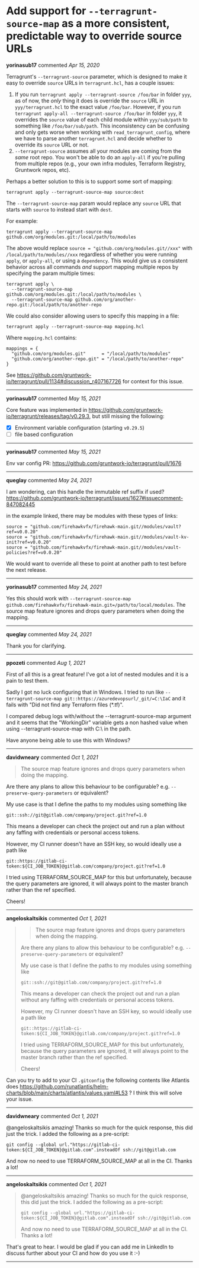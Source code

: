 # Add support for `--terragrunt-source-map` as a more consistent, predictable way to override source URLs

**yorinasub17** commented *Apr 15, 2020*

Terragrunt's `--terragrunt-source` parameter, which is designed to make it easy to override `source` URLs in `terragrunt.hcl`, has a couple issues:

1. If you run `terragrunt apply --terragrunt-source /foo/bar` in folder `yyy`, as of now, the *only* thing it does is override the `source` URL in `yyy/terragrunt.hcl` to the exact value `/foo/bar`. However, if you run `terragrunt apply-all --terragrunt-source /foo/bar` in folder `yyy`, it overrides the `source` value of each child module within `yyy/sub/path` to something like `/foo/bar/sub/path`. This inconsistency can be confusing and only gets worse when working with `read_terragrunt_config`, where we have to parse another `terragrunt.hcl` and decide whether to override its `source` URL or not.
1. `--terragrunt-source` assumes all your modules are coming from the *same* root repo. You won't be able to do an `apply-all` if you're pulling from multiple repos (e.g., your own infra modules, Terraform Registry, Gruntwork repos, etc). 

Perhaps a better solution to this is to support some sort of mapping:

```
terragrunt apply --terragrunt-source-map source:dest
```

The `--terragrunt-source-map` param would replace any `source` URL that starts with `source` to instead start with `dest`. 

For example:

```
terragrunt apply --terragrunt-source-map github.com/org/modules.git:/local/path/to/modules
```

The above would replace `source = "github.com/org/modules.git//xxx"` with `/local/path/to/modules//xxx` regardless of whether you were running `apply`, or `apply-all`, or using a `dependency`. This would give us a consistent behavior across all commands _and_ support mapping multiple repos by specifying the param multiple times:

```
terragrunt apply \
  --terragrunt-source-map github.com/org/modules.git:/local/path/to/modules \
  --terragrunt-source-map github.com/org/another-repo.git:/local/path/to/another-repo
```

We could also consider allowing users to specify this mapping in a file:

```
terragrunt apply --terragrunt-source-map mapping.hcl
```

Where `mapping.hcl` contains:

```hcl
mappings = {
  "github.com/org/modules.git"      = "/local/path/to/modules"
  "github.com/org/another-repo.git" = "/local/path/to/another-repo"  
}
```

See https://github.com/gruntwork-io/terragrunt/pull/1134#discussion_r407167726 for context for this issue.
<br />
***


**yorinasub17** commented *May 15, 2021*

Core feature was implemented in https://github.com/gruntwork-io/terragrunt/releases/tag/v0.29.3, but still missing the following:

- [x] Environment variable configuration (starting `v0.29.5`)
- [ ] file based configuration
***

**yorinasub17** commented *May 15, 2021*

Env var config PR: https://github.com/gruntwork-io/terragrunt/pull/1676
***

**queglay** commented *May 24, 2021*

I am wondering, can this handle the immutable ref suffix if used?
https://github.com/gruntwork-io/terragrunt/issues/1627#issuecomment-847082445

in the example linked, there may be modules with these types of links:
```
source = "github.com/firehawkvfx/firehawk-main.git//modules/vault?ref=v0.0.20"
source = "github.com/firehawkvfx/firehawk-main.git//modules/vault-kv-init?ref=v0.0.20"
source = "github.com/firehawkvfx/firehawk-main.git//modules/vault-policies?ref=v0.0.20"
```
We would want to override all these to point at another path to test before the next release.
***

**yorinasub17** commented *May 24, 2021*

Yes this should work with `--terragrunt-source-map github.com/firehawkvfx/firehawk-main.git=/path/to/local/modules`. The source map feature ignores and drops query parameters when doing the mapping.
***

**queglay** commented *May 24, 2021*

Thank you for clarifying.
***

**ppozeti** commented *Aug 1, 2021*

First of all this is a great feature! I've got a lot of nested modules and it is a pain to test them.

Sadly I got no luck configuring that in Windows. I tried to run like `--terragrunt-source-map git::https://azuredevopsurl/_git/=C:\IaC` and it fails with "Did not find any Terraform files (*.tf)".

I compared debug logs with/without the --terragrunt-source-map argument and it seems that the "WorkingDir" variable gets a non hashed value when using --terragrunt-source-map with C:\ in the path.

Have anyone being able to use this with Windows?
***

**davidwneary** commented *Oct 1, 2021*

> The source map feature ignores and drops query parameters when doing the mapping.

Are there any plans to allow this behaviour to be configurable? e.g. `--preserve-query-parameters` or equivalent?

My use case is that I define the paths to my modules using something like 
```
git::ssh://git@gitlab.com/company/project.git?ref=1.0
```
This means a developer can check the project out and run a plan without any faffing with credentials or personal access tokens.

However, my CI runner doesn't have an SSH key, so would ideally use a path like

```
git::https://gitlab-ci-token:${CI_JOB_TOKEN}@gitlab.com/company/project.git?ref=1.0
```
I tried using TERRAFORM_SOURCE_MAP for this but unfortunately, because the query parameters are ignored, it will always point to the master branch rather than the ref specified.

Cheers!
***

**angeloskaltsikis** commented *Oct 1, 2021*

> > The source map feature ignores and drops query parameters when doing the mapping.
> 
> Are there any plans to allow this behaviour to be configurable? e.g. `--preserve-query-parameters` or equivalent?
> 
> My use case is that I define the paths to my modules using something like
> 
> ```
> git::ssh://git@gitlab.com/company/project.git?ref=1.0
> ```
> 
> This means a developer can check the project out and run a plan without any faffing with credentials or personal access tokens.
> 
> However, my CI runner doesn't have an SSH key, so would ideally use a path like
> 
> ```
> git::https://gitlab-ci-token:${CI_JOB_TOKEN}@gitlab.com/company/project.git?ref=1.0
> ```
> 
> I tried using TERRAFORM_SOURCE_MAP for this but unfortunately, because the query parameters are ignored, it will always point to the master branch rather than the ref specified.
> 
> Cheers!

Can you try to add to your CI `.gitconfig` the following contents like Atlantis does 
https://github.com/runatlantis/helm-charts/blob/main/charts/atlantis/values.yaml#L53 ?
I think this will solve your issue.
***

**davidwneary** commented *Oct 1, 2021*

@angeloskaltsikis amazing! Thanks so much for the quick response, this did just the trick. I added the following as a pre-script:

```
git config --global url."https://gitlab-ci-token:${CI_JOB_TOKEN}@gitlab.com".insteadOf ssh://git@gitlab.com
```
And now no need to use TERRAFORM_SOURCE_MAP at all in the CI. Thanks a lot!
***

**angeloskaltsikis** commented *Oct 1, 2021*

> @angeloskaltsikis amazing! Thanks so much for the quick response, this did just the trick. I added the following as a pre-script:
> 
> ```
> git config --global url."https://gitlab-ci-token:${CI_JOB_TOKEN}@gitlab.com".insteadOf ssh://git@gitlab.com
> ```
> 
> And now no need to use TERRAFORM_SOURCE_MAP at all in the CI. Thanks a lot!

That's great to hear. I would be glad if you can add me in LinkedIn to discuss further about your CI and how do you use it :-)
***

